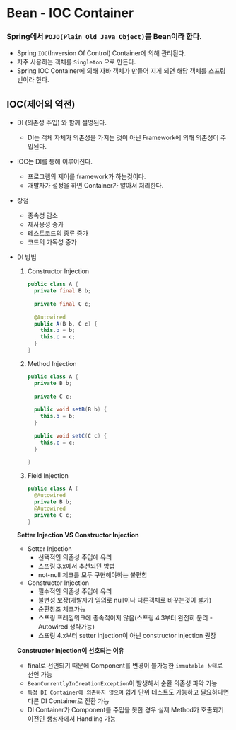 # Bean - IOC Container

### Spring에서 `POJO(Plain Old Java Object)`를 Bean이라 한다.

- Spring `IOC`(Inversion Of Control) Container에 의해 관리된다.
- 자주 사용하는 객체를 `Singleton` 으로 만든다.
- Spring IOC Container에 의해 자바 객체가 만들어 지게 되면 해당 객체를 스프링 빈이라 한다.

## IOC(제어의 역전)

- DI (의존성 주입) 와 함께 설명된다.
  
  - DI는 객체 자체가 의존성을 가지는 것이 아닌 Framework에 의해 의존성이 주입된다.
  
- IOC는 DI를 통해 이루어진다.
  - 프로그램의 제어를 framework가 하는것이다.
  - 개발자가 설정을 하면 Container가 알아서 처리한다.
  
- 장점

  - 종속성 감소
  - 재사용성 증가
  - 테스트코드의 종류 증가
  - 코드의 가독성 증가

- DI 방법
  1. Constructor Injection
  
     ```java
     public class A {
       private final B b;
       
       private final C c;
       
       @Autowired
       public A(B b, C c) {
         this.b = b;
         this.c = c;
       }
     }
     ```
  
  2. Method Injection
  
     ```java
     public class A {
       private B b;
       
       private C c;
       
       public void setB(B b) {
         this.b = b;
       }
       
       public void setC(C c) {
         this.c = c;
       }
       
     }
     ```
  
  3. Field Injection
  
     ```java
     public class A {
       @Autowired
       private B b;
       @Autowired
       private C c;
     }
     ```
  
  **Setter Injection VS Constructor Injection**
  
  - Setter Injection
    - 선택적인 의존성 주입에 유리
    - 스프링 3.x에서 추천되던 방법
    - not-null 체크를 모두 구현해야하는 불편함
  - Constructor Injection
    - 필수적인 의존성 주입에 유리
    - 불변성 보장(개발자가 임의로 null이나 다른객체로 바꾸는것이 불가)
    - 순환참조 체크가능
    - 스프링 프레임워크에 종속적이지 않음(스프링 4.3부터 완전히 분리 - Autowired 생략가능)
    - 스프링 4.x부터 setter injection이 아닌 constructor injection 권장
  
  **Constructor Injection이 선호되는 이유**
  
  - final로 선언되기 때문에 Component를 변경이 불가능한 `immutable 상태`로 선언 가능
  -  `BeanCurrentlyInCreationException`이 발생해서 순환 의존성 파악 가능
  - `특정 DI Container에 의존하지 않으며` 쉽게 단위 테스트도 가능하고 필요하다면 다른 DI Container로 전환 가능
  - DI Container가 Component를 주입을 못한 경우 실제 Method가 호출되기 이전인 생성자에서 Handling 가능
  
  



